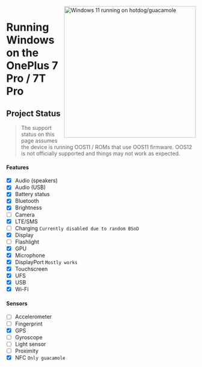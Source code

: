 <img align="right" src="https://github.com/n00b69/woa-op7/blob/main/op7.png" width="350" alt="Windows 11 running on hotdog/guacamole">

# Running Windows on the OnePlus 7 Pro / 7T Pro

## Project Status
> The support status on this page assumes the device is running OOS11 / ROMs that use OOS11 firmware. OOS12 is not officially supported and things may not work as expected.

#### Features
- [X] Audio (speakers)
- [x] Audio (USB)
- [X] Battery status
- [x] Bluetooth
- [x] Brightness 
- [ ] Camera
- [x] LTE/SMS
- [ ] Charging ```Currently disabled due to random BSoD```
- [x] Display
- [ ] Flashlight
- [x] GPU
- [x] Microphone
- [x] DisplayPort ```Mostly works```
- [x] Touchscreen 
- [x] UFS
- [x] USB
- [x] Wi-Fi

#### Sensors
- [ ] Accelerometer
- [ ] Fingerprint
- [X] GPS
- [ ] Gyroscope
- [ ] Light sensor
- [ ] Proximity
- [X] NFC ```Only guacamole```
